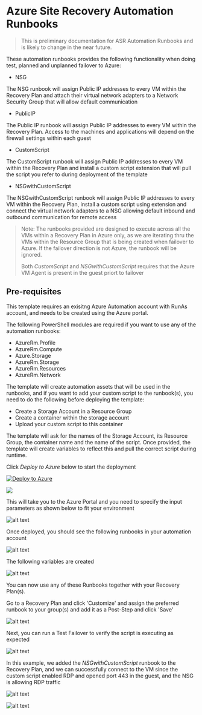 # Azure Site Recovery Automation Runbooks

>This is preliminary documentation for ASR Automation Runbooks and is likely to change in the near future.

These automation runbooks provides the following functionality when doing test, planned and unplanned failover to Azure:

* NSG

The NSG runbook will assign Public IP addresses to every VM within the Recovery Plan and attach their virtual network adapters to a Network Security Group that will allow default communication

* PublicIP

The Public IP runbook will assign Public IP addresses to every VM within the Recovery Plan. Access to the machines and applications will depend on the firewall settings within each guest



* CustomScript

The CustomScript runbook will assign Public IP addresses to every VM within the Recovery Plan and install a custom script extension that will pull the script you refer to during deployment of the template

* NSGwithCustomScript

The NSGwithCustomScript runbook will assign Public IP addresses to every VM within the Recovery Plan, install a custom script using extension and connect the virtual network adapters to a NSG allowing default inbound and outbound communication for remote access

>Note: The runbooks provided are designed to execute across all the VMs within a Recovery Plan in Azure only, as we are iterating thru the VMs within the Resource Group that is being created when failover to Azure. If the failover direction is not Azure, the runbook will be ignored. 
>
> Both *CustomScript* and *NSGwithCustomScript* requires that the Azure VM Agent is present in the guest priort to failover


## Pre-requisites

This template requires an exisitng Azure Automation account with RunAs account, and needs to be created using the Azure portal.

The following PowerShell modules are required if you want to use any of the automation runbooks:

* AzureRm.Profile
* AzureRm.Compute
* Azure.Storage
* AzureRm.Storage
* AzureRm.Resources
* AzureRm.Network

The template will create automation assets that will be used in the runbooks, and if you want to add your custom script to the runbook(s), you need to do the following before deploying the template:

* Create a Storage Account in a Resource Group
* Create a container within the storage account
* Upload your custom script to this container

The template will ask for the names of the Storage Account, its Resource Group, the container name and the name of the script.
Once provided, the template will create variables to reflect this and pull the correct script during runtime. 

Click *Deploy to Azure* below to start the deployment

[![Deploy to Azure](http://azuredeploy.net/deploybutton.png)](https://portal.azure.com/#create/Microsoft.Template/uri/https%3A%2F%2Fraw.githubusercontent.com%2Fkrnese%2Fazuredeploy%2Fmaster%2FOMS%2FMSOMS%2FSolutions%2Fasrautomation%2Fazuredeploy.json) 

<a href="http://armviz.io/#/?load=https://raw.githubusercontent.com/krnese/AzureDeploy/master/OMS/MSOMS/Solutions/asrautomation/azuredeploy.json" target="_blank">
    <img src="http://armviz.io/visualizebutton.png"/>
</a>

This will take you to the Azure Portal and you need to specify the input parameters as shown below to fit your environment

![alt text](images/portal.png "ARM parameters")

Once deployed, you should see the following runbooks in your automation account

![alt text](images/runbooks.png "Runbooks")

The following variables are created

![alt text](images/assets.png "Assets")

You can now use any of these Runbooks together with your Recovery Plan(s).

Go to a Recovery Plan and click 'Customize' and assign the preferred runbook to your group(s) and add it as a Post-Step and click 'Save'

![alt text](images/rp.png "Recovery Plan")

Next, you can run a Test Failover to verify the script is executing as expected

![alt text](images/script.png "Script")

In this example, we added the *NSGwithCustomScript* runbook to the Recovery Plan, and we can successfully connect to the VM since the custom script enabled RDP and opened port 443 in the guest, and the NSG is allowing RDP traffic

![alt text](images/vm.png "VM")



![alt text](images/connection.png "Connection")









